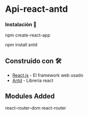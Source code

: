 # Api-react-antd

### Instalación 🔧

npm create-react-app

npm install antd

## Construido con 🛠️

* [React.js](https://es.reactjs.org/) - El framework web usado
* [Antd](https://ant.design/components/overview/) - Libreria react

## Modules Added 
react-router-dom react-router

